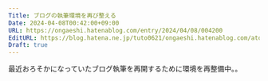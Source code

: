 ```yaml
---
Title: ブログの執筆環境を再び整える
Date: 2024-04-08T00:42:00+09:00
URL: https://ongaeshi.hatenablog.com/entry/2024/04/08/004200
EditURL: https://blog.hatena.ne.jp/tuto0621/ongaeshi.hatenablog.com/atom/entry/6801883189096858238
Draft: true
---
```


最近おろそかになっていたブログ執筆を再開するために環境を再整備中。。
